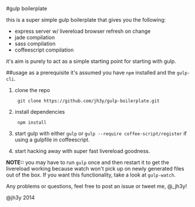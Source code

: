 #gulp boilerplate

this is a super simple gulp boilerplate that gives you the following:

* express server w/ livereload browser refresh on change
* jade compilation
* sass compilation
* coffeescript compilation

it's aim is purely to act as a simple starting point for starting with gulp.

##usage
as a prerequisite it's assumed you have `npm` installed and the `gulp-cli`.

1. clone the repo

		git clone https://github.com/jh3y/gulp-boilerplate.git

2. install dependencies

		npm install

3. start gulp with either `gulp` or `gulp --require coffee-script/register` if using a gulpfile in coffeescript.
4. start hacking away with super fast livereload goodness.

__NOTE::__ you may have to run `gulp` once and then restart it to get the livereload working because watch won't pick up on newly generated files out of the box. If you want this functionality, take a look at `gulp-watch`.

Any problems or questions, feel free to post an issue or tweet me, @_jh3y!

@jh3y 2014
